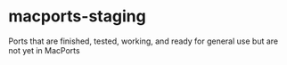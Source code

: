 # macports-staging
Ports that are finished, tested, working, and ready for general use but are not yet in MacPorts
